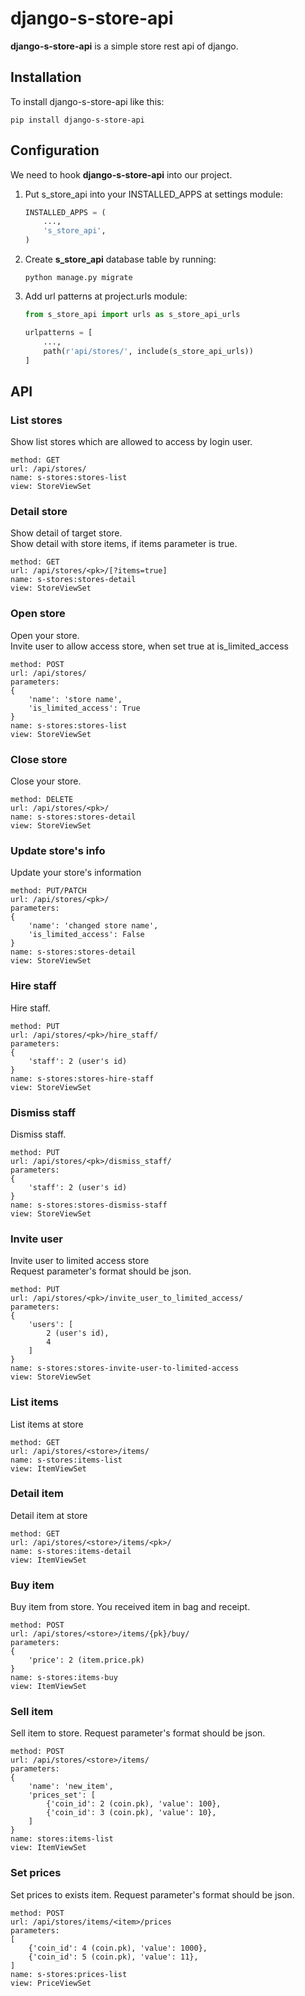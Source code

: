 # django-s-store-api

**django-s-store-api** is a simple store rest api of django.

## Installation
To install django-s-store-api like this:
```shell script
pip install django-s-store-api 
```

## Configuration
We need to hook **django-s-store-api** into our project.
1. Put s_store_api into your INSTALLED_APPS at settings module:
    ```python:project/settings.py
    INSTALLED_APPS = (
        ...,
        's_store_api',
    )
    ```
   
2. Create **s_store_api** database table by running:
    ```shell script
    python manage.py migrate
    ```
   
3. Add url patterns at project.urls module:
    ```python:project/urls.py
    from s_store_api import urls as s_store_api_urls

    urlpatterns = [
        ...,
        path(r'api/stores/', include(s_store_api_urls))
    ]
    ```
   
## API
### List stores
Show list stores which are allowed to access by login user.
 
```text
method: GET
url: /api/stores/
name: s-stores:stores-list
view: StoreViewSet
```

### Detail store
Show detail of target store.  
Show detail with store items, if items parameter is true.
```text
method: GET
url: /api/stores/<pk>/[?items=true]
name: s-stores:stores-detail
view: StoreViewSet
```

### Open store
Open your store.  
Invite user to allow access store, when set true at is_limited_access

```text
method: POST
url: /api/stores/
parameters: 
{
    'name': 'store name', 
    'is_limited_access': True
}
name: s-stores:stores-list
view: StoreViewSet
```

### Close store
Close your store.
```text
method: DELETE
url: /api/stores/<pk>/
name: s-stores:stores-detail
view: StoreViewSet
```

### Update store's info
Update your store's information
```text
method: PUT/PATCH
url: /api/stores/<pk>/
parameters: 
{
    'name': 'changed store name', 
    'is_limited_access': False
}
name: s-stores:stores-detail
view: StoreViewSet
```


### Hire staff
Hire staff.
```text
method: PUT
url: /api/stores/<pk>/hire_staff/
parameters: 
{
    'staff': 2 (user's id)
}
name: s-stores:stores-hire-staff
view: StoreViewSet
```

### Dismiss staff
Dismiss staff.
```text
method: PUT
url: /api/stores/<pk>/dismiss_staff/
parameters: 
{
    'staff': 2 (user's id)
}
name: s-stores:stores-dismiss-staff
view: StoreViewSet
```

### Invite user
Invite user to limited access store  
Request parameter's format should be json.
```text
method: PUT
url: /api/stores/<pk>/invite_user_to_limited_access/
parameters: 
{
    'users': [
        2 (user's id),
        4
    ]
}
name: s-stores:stores-invite-user-to-limited-access
view: StoreViewSet
```

### List items
List items at store
```text
method: GET
url: /api/stores/<store>/items/
name: s-stores:items-list
view: ItemViewSet
```


### Detail item
Detail item at store
```text
method: GET
url: /api/stores/<store>/items/<pk>/
name: s-stores:items-detail
view: ItemViewSet
```


### Buy item
Buy item from store.
You received item in bag and receipt.
```text
method: POST
url: /api/stores/<store>/items/{pk}/buy/
parameters: 
{
    'price': 2 (item.price.pk)
}
name: s-stores:items-buy
view: ItemViewSet
```

### Sell item
Sell item to store.
Request parameter's format should be json.
```text
method: POST
url: /api/stores/<store>/items/
parameters: 
{
    'name': 'new_item',
    'prices_set': [
        {'coin_id': 2 (coin.pk), 'value': 100},
        {'coin_id': 3 (coin.pk), 'value': 10},
    ]
}
name: stores:items-list
view: ItemViewSet
```


### Set prices
Set prices to exists item.
Request parameter's format should be json.
```text
method: POST
url: /api/stores/items/<item>/prices
parameters: 
[
    {'coin_id': 4 (coin.pk), 'value': 1000},
    {'coin_id': 5 (coin.pk), 'value': 11},
]
name: s-stores:prices-list
view: PriceViewSet
```
